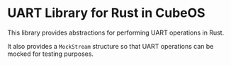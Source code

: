 # UART Library for Rust in CubeOS

This library provides abstractions for performing UART operations in Rust.

It also provides a `MockStream` structure so that UART operations can be mocked
for testing purposes.